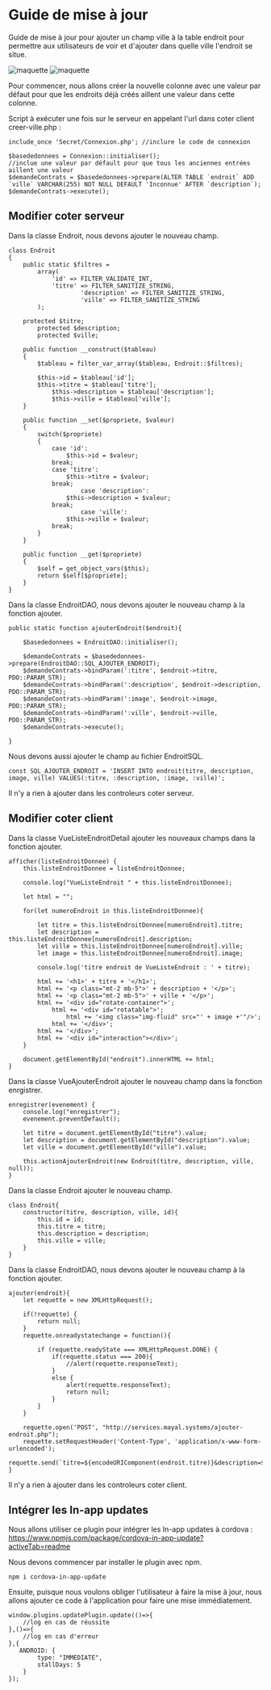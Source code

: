 # Guide de mise à jour

Guide de mise à jour pour ajouter un champ ville à la table endroit pour permettre aux utilisateurs de voir et d'ajouter dans quelle ville l'endroit se situe.

![maquette](maquette-detail-endroit-v2.png)
![maquette](maquette-page-ajouter-endroit-v2.png)

Pour commencer, nous allons créer la nouvelle colonne avec une valeur par défaut pour que les endroits déjà créés aillent une valeur dans cette colonne.

Script à exécuter une fois sur le serveur en appelant l'url dans coter client creer-ville.php :
````
include_once 'Secret/Connexion.php'; //inclure le code de connexion

$basededonnees = Connexion::initialiser();
//inclue une valeur par défault pour que tous les anciennes entrées aillent une valeur
$demandeContrats = $basededonnees->prepare(ALTER TABLE `endroit` ADD `ville` VARCHAR(255) NOT NULL DEFAULT 'Inconnue' AFTER `description`);
$demandeContrats->execute();
````

## Modifier coter serveur

Dans la classe Endroit, nous devons ajouter le nouveau champ.

````
class Endroit
{
	public static $filtres = 
		array(
			'id' => FILTER_VALIDATE_INT,
			'titre' => FILTER_SANITIZE_STRING,
            		'description' => FILTER_SANITIZE_STRING,
            		'ville' => FILTER_SANITIZE_STRING
		);
		
	protected $titre;
    	protected $description;
    	protected $ville;
	
	public function __construct($tableau)
	{
		$tableau = filter_var_array($tableau, Endroit::$filtres);

		$this->id = $tableau['id'];
		$this->titre = $tableau['titre'];
       		$this->description = $tableau['description'];
        	$this->ville = $tableau['ville'];
	}
	
	public function __set($propriete, $valeur)
	{
		switch($propriete)
		{
			case 'id':
				$this->id = $valeur;
			break;
			case 'titre':
				$this->titre = $valeur;
			break;
            		case 'description':
				$this->description = $valeur;
			break;
            		case 'ville':
				$this->ville = $valeur;
			break;
		}
	}

	public function __get($propriete)
	{
		$self = get_object_vars($this); 
		return $self[$propriete];
	}
}
````

Dans la classe EndroitDAO, nous devons ajouter le nouveau champ à la fonction ajouter.

````
public static function ajouterEndroit($endroit){

    $basededonnees = EndroitDAO::initialiser();

    $demandeContrats = $basededonnees->prepare(EndroitDAO::SQL_AJOUTER_ENDROIT);
    $demandeContrats->bindParam(':titre', $endroit->titre, PDO::PARAM_STR);
    $demandeContrats->bindParam(':description', $endroit->description, PDO::PARAM_STR);
    $demandeContrats->bindParam(':image', $endroit->image, PDO::PARAM_STR);
    $demandeContrats->bindParam(':ville', $endroit->ville, PDO::PARAM_STR);
    $demandeContrats->execute();

}
````

Nous devons aussi ajouter le champ au fichier EndroitSQL.

````
const SQL_AJOUTER_ENDROIT = 'INSERT INTO endroit(titre, description, image, ville) VALUES(:titre, :description, :image, :ville)';
````

Il n'y a rien à ajouter dans les controleurs coter serveur.

## Modifier coter client

Dans la classe VueListeEndroitDetail ajouter les nouveaux champs dans la fonction ajouter.

````
afficher(listeEndroitDonnee) {
    this.listeEndroitDonnee = listeEndroitDonnee;

    console.log("VueListeEndroit " + this.listeEndroitDonnee);

    let html = "";

    for(let numeroEndroit in this.listeEndroitDonnee){

        let titre = this.listeEndroitDonnee[numeroEndroit].titre;
        let description = this.listeEndroitDonnee[numeroEndroit].description;
        let ville = this.listeEndroitDonnee[numeroEndroit].ville;
        let image = this.listeEndroitDonnee[numeroEndroit].image;

        console.log('titre endroit de VueListeEndroit : ' + titre);

        html += '<h1>' + titre + '</h1>';
        html += '<p class="mt-2 mb-5">' + description + '</p>';
        html += '<p class="mt-2 mb-5">' + ville + '</p>';
        html += '<div id="rotate-container">';
            html += '<div id="rotatable">';
                html += '<img class="img-fluid" src="' + image +'"/>';
            html += '</div>';
        html += '</div>';
        html += '<div id="interaction"></div>';
    }

    document.getElementById("endroit").innerHTML += html;
}
````

Dans la classe VueAjouterEndroit ajouter le nouveau champ dans la fonction enrgistrer.

````
enregistrer(evenement) {
    console.log("enregistrer");
    evenement.preventDefault();

    let titre = document.getElementById("titre").value;
    let description = document.getElementById("description").value;
    let ville = document.getElementById("ville").value;

    this.actionAjouterEndroit(new Endroit(titre, description, ville, null));
}
````

Dans la classe Endroit ajouter le nouveau champ.

````
class Endroit{
    constructor(titre, description, ville, id){
        this.id = id;
        this.titre = titre;
        this.description = description;
        this.ville = ville;
    }
}
````

Dans la classe EndroitDAO, nous devons ajouter le nouveau champ à la fonction ajouter.

````
ajouter(endroit){
    let requette = new XMLHttpRequest();

    if(!requette) {
        return null;
    }
    requette.onreadystatechange = function(){

        if (requette.readyState === XMLHttpRequest.DONE) {
            if(requette.status === 200){
                //alert(requette.responseText);
            }
            else {
                alert(requette.responseText);
                return null;
            }
        }
    }

    requette.open('POST', "http://services.mayal.systems/ajouter-endroit.php");
    requette.setRequestHeader('Content-Type', 'application/x-www-form-urlencoded');
    requette.send(`titre=${encodeURIComponent(endroit.titre)}&description=${encodeURIComponent(endroit.description)}&ville=${encodeURIComponent(endroit.ville)}`)
}
````

Il n'y a rien à ajouter dans les controleurs coter client.

## Intégrer les In-app updates

Nous allons utiliser ce plugin pour intégrer les In-app updates à cordova : https://www.npmjs.com/package/cordova-in-app-update?activeTab=readme

Nous devons commencer par installer le plugin avec npm.
````
npm i cordova-in-app-update
````

Ensuite, puisque nous voulons obliger l'utilisateur à faire la mise à jour, nous allons ajouter ce code à l'application pour faire une mise immédiatement.
````
window.plugins.updatePlugin.update(()=>{
    //log en cas de réussite
},()=>{
    //log en cas d'erreur
},{
   ANDROID: {
        type: "IMMEDIATE",
        stallDays: 5
    }
});
````
